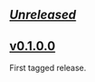 ## [_Unreleased_](https://github.com/freckle/cloudevents-haskell/compare/v0.1.0.0...main)

## [v0.1.0.0](https://github.com/freckle/cloudevents-haskell/tree/v0.1.0.0)

First tagged release.

